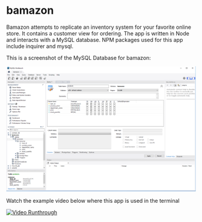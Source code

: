 # bamazon

Bamazon attempts to replicate an inventory system for your favorite online store. It contains a customer view for ordering.  The app is written in Node and interacts with a MySQL database. NPM packages used for this app include inquirer and mysql.

This is a screenshot of the MySQL Database for bamazon:

![ScreenShot](/screenshots/mysql.png)

Watch the example video below where this app is used in the terminal

<a href="https://drive.google.com/file/d/1YHOgtLddCy77Aqz_aiXsnZHGI_94EeB3/view" target="_blank"><img src="bamazon/screenshots/video-image.png" alt="Video Runthrough"></a>